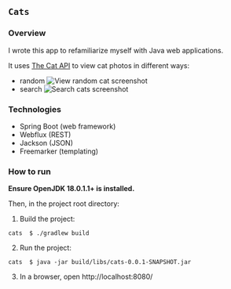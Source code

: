 ## `Cats`

### Overview

I wrote this app to refamiliarize myself with Java web applications.

It uses [The Cat API](https://thecatapi.com/) to view cat photos in different ways:
  * random 
    ![View random cat screenshot](images/random.png)
  * search 
    ![Search cats screenshot](images/search.png)

### Technologies

  * Spring Boot (web framework)
  * Webflux (REST)
  * Jackson (JSON)
  * Freemarker (templating)

### How to run

**Ensure OpenJDK 18.0.1.1+ is installed.**

Then, in the project root directory:

1. Build the project:

```shell
cats  $ ./gradlew build
```

2. Run the project:

```shell
cats  $ java -jar build/libs/cats-0.0.1-SNAPSHOT.jar
```

3. In a browser, open http://localhost:8080/